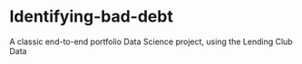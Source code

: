 # Identifying-bad-debt
A classic end-to-end portfolio Data Science project, using the Lending Club Data
